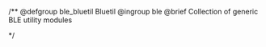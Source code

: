 /**
@defgroup    ble_bluetil Bluetil
@ingroup     ble
@brief       Collection of generic BLE utility modules


*/
